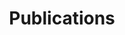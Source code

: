 ---
type: publication
layout: archive
author_profile: true
permalink: /publications/
title: Publications
header:
  og_image: /assets/images/website_feature_image.png
  overlay_image: /assets/images/among_sierra_nevada.jpg
  caption: Copyright © Albert Bierdstadt
---
